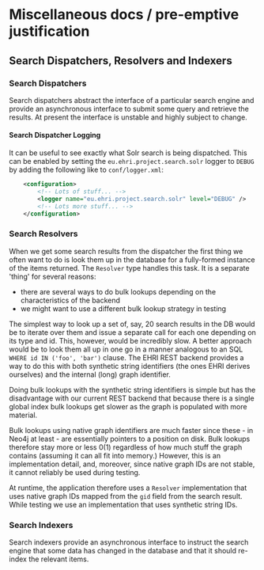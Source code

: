 # Miscellaneous docs / pre-emptive justification

## Search Dispatchers, Resolvers and Indexers

### Search Dispatchers

Search dispatchers abstract the interface of a particular search engine and provide an asynchronous interface to submit some
query and retrieve the results. At present the interface is unstable and highly subject to change.

#### Search Dispatcher Logging

It can be useful to see exactly what Solr search is being dispatched. This can be enabled by setting the
`eu.ehri.project.search.solr` logger to `DEBUG` by adding the following like to `conf/logger.xml`:

```xml
    <configuration>
        <!-- Lots of stuff... -->
        <logger name="eu.ehri.project.search.solr" level="DEBUG" />
        <!-- Lots more stuff... -->
    </configuration>
```

### Search Resolvers

When we get some search results from the dispatcher the first thing we often want to do is look them up in the database
for a fully-formed instance of the items returned. The `Resolver` type handles this task. It is a separate 'thing' for
several reasons:

- there are several ways to do bulk lookups depending on the characteristics of the backend
- we might want to use a different bulk lookup strategy in testing

The simplest way to look up a set of, say, 20 search results in the DB would be to iterate over them and issue a
separate call for each one depending on its type and id. This, however, would be incredibly slow. A better approach
would be to look them all up in one go in a manner analogous to an SQL `WHERE id IN ('foo', 'bar')` clause. The EHRI
REST backend provides a way to do this with both synthetic string identifiers (the ones EHRI derives ourselves) and the
internal (long) graph identifier.

Doing bulk lookups with the synthetic string identifiers is simple but has the disadvantage with our current REST
backend that because there is a single global index bulk lookups get slower as the graph is populated with more
material.

Bulk lookups using native graph identifiers are much faster since these - in Neo4j at least - are essentially pointers to
a position on disk. Bulk lookups therefore stay more or less 0(1) regardless of how much stuff the graph contains (assuming it can
all fit into memory.) However, this is an implementation detail, and, moreover, since native graph IDs are not stable, it cannot
reliably be used during testing.

At runtime, the application therefore uses a `Resolver` implementation that uses native graph IDs mapped from the `gid`
field from the search result. While testing we use an implementation that uses synthetic string IDs.

### Search Indexers

Search indexers provide an asynchronous interface to instruct the search engine that some data has changed in the database
and that it should re-index the relevant items.
